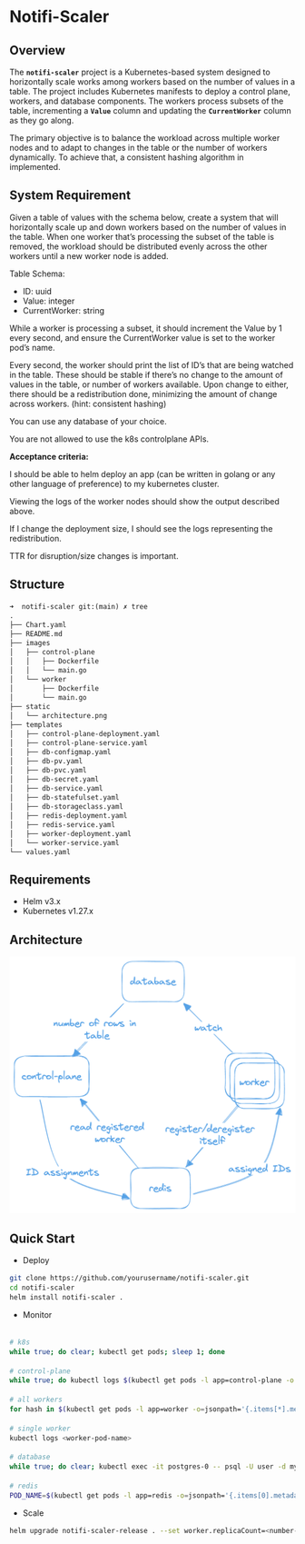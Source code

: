 # Notifi-Scaler

## **Overview**

The **`notifi-scaler`** project is a Kubernetes-based system designed to horizontally scale works among workers based on the number of values in a table. The project includes Kubernetes manifests to deploy a control plane, workers, and database components. The workers process subsets of the table, incrementing a **`Value`** column and updating the **`CurrentWorker`** column as they go along.

The primary objective is to balance the workload across multiple worker nodes and to adapt to changes in the table or the number of workers dynamically. To achieve that, a consistent hashing algorithm in implemented.

## System Requirement

Given a table of values with the schema below, create a system that will horizontally scale up and down workers based on the number of values in the table. When one worker that’s processing the subset of the table is removed, the workload should be distributed evenly across the other workers until a new worker node is added.

Table Schema:

- ID: uuid
- Value: integer
- CurrentWorker: string

While a worker is processing a subset, it should increment the Value by 1 every second, and ensure the CurrentWorker value is set to the worker pod’s name.

Every second, the worker should print the list of ID’s that are being watched in the table. These should be stable if there’s no change to the amount of values in the table, or number of workers available. Upon change to either, there should be a redistribution done, minimizing the amount of change across workers. (hint: consistent hashing)

You can use any database of your choice.

You are not allowed to use the k8s controlplane APIs.

**Acceptance criteria:**

I should be able to helm deploy an app (can be written in golang or any other language of preference) to my kubernetes cluster.

Viewing the logs of the worker nodes should show the output described above.

If I change the deployment size, I should see the logs representing the redistribution.

TTR for disruption/size changes is important.

## Structure

```
➜  notifi-scaler git:(main) ✗ tree
.
├── Chart.yaml
├── README.md
├── images
│   ├── control-plane
│   │   ├── Dockerfile
│   │   └── main.go
│   └── worker
│       ├── Dockerfile
│       └── main.go
├── static
│   └── architecture.png
├── templates
│   ├── control-plane-deployment.yaml
│   ├── control-plane-service.yaml
│   ├── db-configmap.yaml
│   ├── db-pv.yaml
│   ├── db-pvc.yaml
│   ├── db-secret.yaml
│   ├── db-service.yaml
│   ├── db-statefulset.yaml
│   ├── db-storageclass.yaml
│   ├── redis-deployment.yaml
│   ├── redis-service.yaml
│   ├── worker-deployment.yaml
│   └── worker-service.yaml
└── values.yaml
```

## **Requirements**

- Helm v3.x
- Kubernetes v1.27.x

## **Architecture**

![Architecture Diagram](static/architecture.png)

## ****Quick Start****

- Deploy

```bash
git clone https://github.com/yourusername/notifi-scaler.git
cd notifi-scaler
helm install notifi-scaler .
```

- Monitor

```bash

# k8s
while true; do clear; kubectl get pods; sleep 1; done

# control-plane
while true; do kubectl logs $(kubectl get pods -l app=control-plane -o jsonpath='{.items[0].metadata.name}'); sleep 1; done

# all workers
for hash in $(kubectl get pods -l app=worker -o=jsonpath='{.items[*].metadata.labels.pod-template-hash}'); do kubectl logs -l app=worker,pod-template-hash=$hash --all-containers=true; done

# single worker
kubectl logs <worker-pod-name>

# database
while true; do clear; kubectl exec -it postgres-0 -- psql -U user -d mydatabase -c "SELECT * FROM public.work_items ORDER BY currentWorker;"; sleep 1; done

# redis
POD_NAME=$(kubectl get pods -l app=redis -o=jsonpath='{.items[0].metadata.name}' -n default) && while true; do clear; kubectl exec -it "$POD_NAME" -- redis-cli hgetall workers; sleep 1; done
```

- Scale

```bash
helm upgrade notifi-scaler-release . --set worker.replicaCount=<number-of-replicas>
```